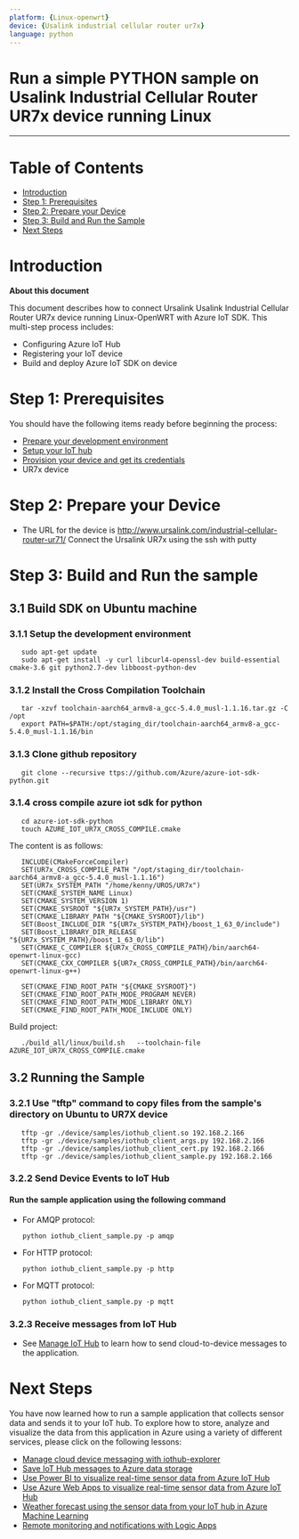 ```yaml
---
platform: {Linux-openwrt}
device: {Usalink industrial cellular router ur7x}
language: python
---
```


Run a simple PYTHON sample on Usalink Industrial Cellular Router UR7x device running Linux
===
---

# Table of Contents

-   [Introduction](#Introduction)
-   [Step 1: Prerequisites](#Prerequisites)
-   [Step 2: Prepare your Device](#PrepareDevice)
-   [Step 3: Build and Run the Sample](#Build)
-   [Next Steps](#NextSteps)

<a name="Introduction"></a>
# Introduction

**About this document**

This document describes how to connect Ursalink Usalink Industrial Cellular Router UR7x device running Linux-OpenWRT with Azure IoT SDK. This multi-step process includes:
-   Configuring Azure IoT Hub
-   Registering your IoT device
-   Build and deploy Azure IoT SDK on device

<a name="Prerequisites"></a>
# Step 1: Prerequisites

You should have the following items ready before beginning the process:

-   [Prepare your development environment][setup-devbox-python]
-   [Setup your IoT hub][lnk-setup-iot-hub]
-   [Provision your device and get its credentials][lnk-manage-iot-hub]
-   UR7x device

<a name="PrepareDevice"></a>
# Step 2: Prepare your Device
-  The URL for the device is http://www.ursalink.com/industrial-cellular-router-ur71/ Connect the Ursalink UR7x using the ssh with putty
<a name="Build"></a>
# Step 3: Build and Run the sample

<a name="Load"></a>
## 3.1 Build SDK on Ubuntu machine
### 3.1.1 Setup the development environment

       sudo apt-get update
       sudo apt-get install -y curl libcurl4-openssl-dev build-essential cmake-3.6 git python2.7-dev libboost-python-dev
     
### 3.1.2 Install the Cross Compilation Toolchain

       tar -xzvf toolchain-aarch64_armv8-a_gcc-5.4.0_musl-1.1.16.tar.gz -C /opt
       export PATH=$PATH:/opt/staging_dir/toolchain-aarch64_armv8-a_gcc-5.4.0_musl-1.1.16/bin
       
### 3.1.3 Clone github repository

       git clone --recursive ttps://github.com/Azure/azure-iot-sdk-python.git

### 3.1.4 cross compile azure iot sdk for python

       cd azure-iot-sdk-python
       touch AZURE_IOT_UR7X_CROSS_COMPILE.cmake

The content is as follows:

       INCLUDE(CMakeForceCompiler)
       SET(UR7x_CROSS_COMPILE_PATH "/opt/staging_dir/toolchain-aarch64_armv8-a_gcc-5.4.0_musl-1.1.16")
       SET(UR7x_SYSTEM_PATH "/home/kenny/UROS/UR7x")
       SET(CMAKE_SYSTEM_NAME Linux)
       SET(CMAKE_SYSTEM_VERSION 1)
       SET(CMAKE_SYSROOT "${UR7x_SYSTEM_PATH}/usr")
       SET(CMAKE_LIBRARY_PATH "${CMAKE_SYSROOT}/lib")
       SET(Boost_INCLUDE_DIR "${UR7x_SYSTEM_PATH}/boost_1_63_0/include")
       SET(Boost_LIBRARY_DIR_RELEASE "${UR7x_SYSTEM_PATH}/boost_1_63_0/lib")
       SET(CMAKE_C_COMPILER ${UR7x_CROSS_COMPILE_PATH}/bin/aarch64-openwrt-linux-gcc)
       SET(CMAKE_CXX_COMPILER ${UR7x_CROSS_COMPILE_PATH}/bin/aarch64-openwrt-linux-g++)

       SET(CMAKE_FIND_ROOT_PATH "${CMAKE_SYSROOT}")
       SET(CMAKE_FIND_ROOT_PATH_MODE_PROGRAM NEVER)
       SET(CMAKE_FIND_ROOT_PATH_MODE_LIBRARY ONLY)
       SET(CMAKE_FIND_ROOT_PATH_MODE_INCLUDE ONLY)
       
Build project:

       ./build_all/linux/build.sh	--toolchain-file AZURE_IOT_UR7X_CROSS_COMPILE.cmake
       
## 3.2 Running the Sample
### 3.2.1 Use "tftp" command to copy files from the sample's directory on Ubuntu to UR7X device

       tftp -gr ./device/samples/iothub_client.so 192.168.2.166
       tftp -gr ./device/samples/iothub_client_args.py 192.168.2.166
       tftp -gr ./device/samples/iothub_client_cert.py 192.168.2.166
       tftp -gr ./device/samples/iothub_client_sample.py 192.168.2.166

### 3.2.2 Send Device Events to IoT Hub
#### Run the sample application using the following command

-   For AMQP protocol:

        python iothub_client_sample.py -p amqp
        
-   For HTTP protocol:

        python iothub_client_sample.py -p http
        
-   For MQTT protocol:

        python iothub_client_sample.py -p mqtt        
        
### 3.2.3 Receive messages from IoT Hub
-   See [Manage IoT Hub][lnk-manage-iot-hub] to learn how to send cloud-to-device messages to the application.

<a name="NextSteps"></a>
# Next Steps

You have now learned how to run a sample application that collects sensor data and sends it to your IoT hub. To explore how to store, analyze and visualize the data from this application in Azure using a variety of different services, please click on the following lessons:

-   [Manage cloud device messaging with iothub-explorer]
-   [Save IoT Hub messages to Azure data storage]
-   [Use Power BI to visualize real-time sensor data from Azure IoT Hub]
-   [Use Azure Web Apps to visualize real-time sensor data from Azure IoT Hub]
-   [Weather forecast using the sensor data from your IoT hub in Azure Machine Learning]
-   [Remote monitoring and notifications with Logic Apps]   

[Manage cloud device messaging with iothub-explorer]: https://docs.microsoft.com/en-us/azure/iot-hub/iot-hub-explorer-cloud-device-messaging
[Save IoT Hub messages to Azure data storage]: https://docs.microsoft.com/en-us/azure/iot-hub/iot-hub-store-data-in-azure-table-storage
[Use Power BI to visualize real-time sensor data from Azure IoT Hub]: https://docs.microsoft.com/en-us/azure/iot-hub/iot-hub-live-data-visualization-in-power-bi
[Use Azure Web Apps to visualize real-time sensor data from Azure IoT Hub]: https://docs.microsoft.com/en-us/azure/iot-hub/iot-hub-live-data-visualization-in-web-apps
[Weather forecast using the sensor data from your IoT hub in Azure Machine Learning]: https://docs.microsoft.com/en-us/azure/iot-hub/iot-hub-weather-forecast-machine-learning
[Remote monitoring and notifications with Logic Apps]: https://docs.microsoft.com/en-us/azure/iot-hub/iot-hub-monitoring-notifications-with-azure-logic-apps
[setup-devbox-python]: https://github.com/Azure/azure-iot-device-ecosystem/blob/master/get_started/python-devbox-setup.md
[lnk-setup-iot-hub]: ../../setup_iothub.md
[lnk-manage-iot-hub]: ../../manage_iot_hub.md

